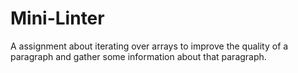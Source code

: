 # Mini-Linter
A assignment about iterating over arrays to improve the quality of a paragraph and gather some information about that paragraph. 
